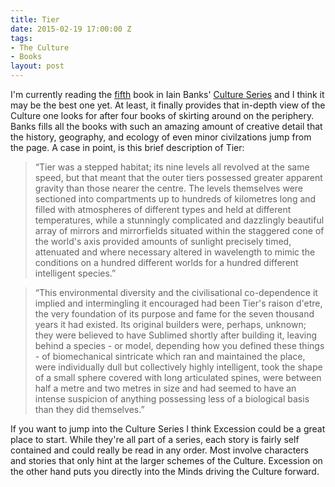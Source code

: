 ```yaml
---
title: Tier
date: 2015-02-19 17:00:00 Z
tags:
- The Culture
- Books
layout: post
---
```


<div class="articleBody clearfix">
  <p>I'm currently reading the <a href="http://en.wikipedia.org/wiki/Excession">fifth</a> book in Iain Banks' <a href="http://en.wikipedia.org/wiki/Culture_series">Culture Series</a> and I think it may be the best one yet. At least, it finally provides that in-depth view of the Culture one looks for after four books of skirting around on the periphery. Banks fills all the books with such an amazing amount of creative detail that the history, geography, and ecology of even minor civilzations jump from the page. A case in point, is this brief description of Tier:</p>
  <blockquote>
    <p>“Tier was a stepped habitat; its nine levels all revolved at the same speed, but that meant that the outer tiers possessed greater apparent gravity than those nearer the centre. The levels themselves were sectioned into compartments up to hundreds of kilometres long and filled with atmospheres of different types and held at different temperatures, while a stunningly complicated and dazzlingly beautiful array of mirrors and mirrorfields situated within the staggered cone of the world's axis provided amounts of sunlight precisely timed, attenuated and where necessary altered in wavelength to mimic the conditions on a hundred different worlds for a hundred different intelligent species.”
    </p>
  </blockquote>
  <!--more-->
  <blockquote>
    <p>“This environmental diversity and the civilisational co-dependence it implied and intermingling it encouraged had been Tier's raison d'etre, the very foundation of its purpose and fame for the seven thousand years it had existed. Its original builders were, perhaps, unknown; they were believed to have Sublimed shortly after building it, leaving behind a species - or model, depending how you defined these things - of biomechanical sintricate which ran and maintained the place, were individually dull but collectively highly intelligent, took the shape of a small sphere covered with long articulated spines, were between half a metre and two metres in size and had seemed to have an intense suspicion of anything possessing less of a biological basis than they did themselves.”</p>
  </blockquote>
  <p>If you want to jump into the Culture Series I think Excession could be a great place to start. While they're all part of a series, each story is fairly self contained and could really be read in any order. Most involve characters and stories that only hint at the larger schemes of the Culture. Excession on the other hand puts you directly into the Minds driving the Culture forward.</p>
</div>
